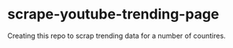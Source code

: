 # scrape-youtube-trending-page

Creating this repo to scrap trending data for a number of countires.